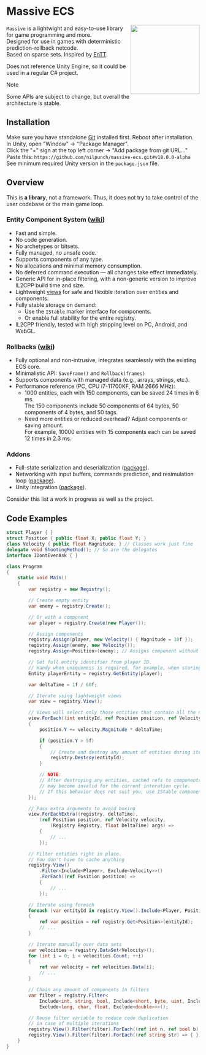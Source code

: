# Massive ECS

<img align="right" width="180" height="180" src="https://github.com/user-attachments/assets/2a7bb2d3-75f1-43cd-8ac9-9ffb2edc0056" />

`Massive` is a lightwight and easy-to-use library for game programming and more.  
Designed for use in games with deterministic prediction-rollback netcode.  
Based on sparse sets. Inspired by [EnTT](https://github.com/skypjack/entt).

Does not reference Unity Engine, so it could be used in a regular C# project.

> [!NOTE]
> Some APIs are subject to change, but overall the architecture is stable.

## Installation

Make sure you have standalone [Git](https://git-scm.com/downloads) installed first. Reboot after installation.  
In Unity, open "Window" -> "Package Manager".  
Click the "+" sign at the top left corner -> "Add package from git URL..."  
Paste this: `https://github.com/nilpunch/massive-ecs.git#v18.0.0-alpha`  
See minimum required Unity version in the `package.json` file.

## Overview

This is **a library**, not a framework. Thus, it does not try to take control of the user codebase or the main game loop.

### Entity Component System ([wiki](https://github.com/nilpunch/massive-ecs/wiki/Entity-Component-System))

- Fast and simple.
- No code generation.
- No archetypes or bitsets.
- Fully managed, no unsafe code.
- Supports components of any type.
- No allocations and minimal memory consumption.
- No deferred command execution — all changes take effect immediately.
- Generic API for in-place filtering, with a non-generic version to improve IL2CPP build time and size.
- Lightweight [views](https://github.com/nilpunch/massive-ecs/wiki/Entity-Component-System#views) for safe and flexible iteration over entities and components.
- Fully stable storage on demand:
  - Use the `IStable` marker interface for components.
  - Or enable full stability for the entire registry.
- IL2CPP friendly, tested with high stripping level on PC, Android, and WebGL.

### Rollbacks ([wiki](https://github.com/nilpunch/massive-ecs/wiki/Rollbacks))

- Fully optional and non-intrusive, integrates seamlessly with the existing ECS core.
- Minimalistic API: `SaveFrame()` and `Rollback(frames)`
- Supports components with managed data (e.g., arrays, strings, etc.).
- Performance reference (PC, CPU i7-11700KF, RAM 2666 MHz):  
  - 1000 entities, each with 150 components, can be saved 24 times in 6 ms.  
    The 150 components include 50 components of 64 bytes, 50 components of 4 bytes, and 50 tags.
  - Need more entities or reduced overhead? Adjust components or saving amount.  
    For example, 10000 entities with 15 components each can be saved 12 times in 2.3 ms.

### Addons

- Full-state serialization and deserialization ([package](https://github.com/nilpunch/massive-serialization)).
- Networking with input buffers, commands prediction, and resimulation loop ([package](https://github.com/nilpunch/massive-netcode)).
- Unity integration ([package](https://github.com/nilpunch/massive-unity-integration)).

Consider this list a work in progress as well as the project.

## Code Examples

```cs
struct Player { }
struct Position { public float X; public float Y; }
class Velocity { public float Magnitude; } // Classes work just fine
delegate void ShootingMethod(); // So are the delegates
interface IDontEvenAsk { }

class Program
{
	static void Main()
	{
		var registry = new Registry();

		// Create empty entity
		var enemy = registry.Create();

		// Or with a component
		var player = registry.Create(new Player());

		// Assign components
		registry.Assign(player, new Velocity() { Magnitude = 10f });
		registry.Assign(enemy, new Velocity());
		registry.Assign<Position>(enemy); // Assigns component without initialization

		// Get full entity identifier from player ID.
		// Handy when uniqueness is required, for example, when storing entities for later
		Entity playerEntity = registry.GetEntity(player);

		var deltaTime = 1f / 60f;

		// Iterate using lightweight views
		var view = registry.View();

		// Views will select only those entities that contain all the necessary components
		view.ForEach((int entityId, ref Position position, ref Velocity velocity) =>
		{
			position.Y += velocity.Magnitude * deltaTime;

			if (position.Y > 5f)
			{
				// Create and destroy any amount of entities during iteration
				registry.Destroy(entityId);
			}

			// NOTE:
			// After destroying any entities, cached refs to components
			// may become invalid for the current interation cycle.
			// If this behavior does not suit you, use IStable components
		});

		// Pass extra arguments to avoid boxing
		view.ForEachExtra((registry, deltaTime),
			(ref Position position, ref Velocity velocity,
				(Registry Registry, float DeltaTime) args) =>
			{
				// ...
			});

		// Filter entities right in place.
		// You don't have to cache anything
		registry.View()
			.Filter<Include<Player>, Exclude<Velocity>>()
			.ForEach((ref Position position) =>
			{
				// ...
			});

		// Iterate using foreach
		foreach (var entityId in registry.View().Include<Player, Position>())
		{
			ref var position = ref registry.Get<Position>(entityId);
			// ...
		}

		// Iterate manually over data sets
		var velocities = registry.DataSet<Velocity>();
		for (int i = 0; i < velocities.Count; ++i)
		{
			ref var velocity = ref velocities.Data[i];
			// ...
		}

		// Chain any amount of components in filters
		var filter = registry.Filter<
			Include<int, string, bool, Include<short, byte, uint, Include<ushort>>>,
			Exclude<long, char, float, Exclude<double>>>();

		// Reuse filter variable to reduce code duplication
		// in case of multiple iterations
		registry.View().Filter(filter).ForEach((ref int n, ref bool b) => { });
		registry.View().Filter(filter).ForEach((ref string str) => { });
	}
}
```
